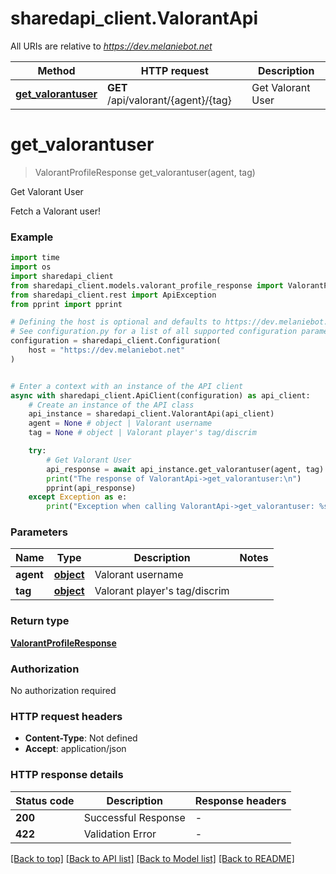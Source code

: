 # sharedapi_client.ValorantApi

All URIs are relative to *https://dev.melaniebot.net*

Method | HTTP request | Description
------------- | ------------- | -------------
[**get_valorantuser**](ValorantApi.md#get_valorantuser) | **GET** /api/valorant/{agent}/{tag} | Get Valorant User


# **get_valorantuser**
> ValorantProfileResponse get_valorantuser(agent, tag)

Get Valorant User

Fetch a Valorant user!

### Example

```python
import time
import os
import sharedapi_client
from sharedapi_client.models.valorant_profile_response import ValorantProfileResponse
from sharedapi_client.rest import ApiException
from pprint import pprint

# Defining the host is optional and defaults to https://dev.melaniebot.net
# See configuration.py for a list of all supported configuration parameters.
configuration = sharedapi_client.Configuration(
    host = "https://dev.melaniebot.net"
)


# Enter a context with an instance of the API client
async with sharedapi_client.ApiClient(configuration) as api_client:
    # Create an instance of the API class
    api_instance = sharedapi_client.ValorantApi(api_client)
    agent = None # object | Valorant username
    tag = None # object | Valorant player's tag/discrim

    try:
        # Get Valorant User
        api_response = await api_instance.get_valorantuser(agent, tag)
        print("The response of ValorantApi->get_valorantuser:\n")
        pprint(api_response)
    except Exception as e:
        print("Exception when calling ValorantApi->get_valorantuser: %s\n" % e)
```



### Parameters

Name | Type | Description  | Notes
------------- | ------------- | ------------- | -------------
 **agent** | [**object**](.md)| Valorant username | 
 **tag** | [**object**](.md)| Valorant player&#39;s tag/discrim | 

### Return type

[**ValorantProfileResponse**](ValorantProfileResponse.md)

### Authorization

No authorization required

### HTTP request headers

 - **Content-Type**: Not defined
 - **Accept**: application/json

### HTTP response details
| Status code | Description | Response headers |
|-------------|-------------|------------------|
**200** | Successful Response |  -  |
**422** | Validation Error |  -  |

[[Back to top]](#) [[Back to API list]](../README.md#documentation-for-api-endpoints) [[Back to Model list]](../README.md#documentation-for-models) [[Back to README]](../README.md)

